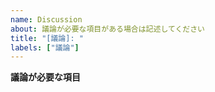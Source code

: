 ```yaml
---
name: Discussion
about: 議論が必要な項目がある場合は記述してください
title: "[議論]: "
labels: ["議論"]
---
```


**議論が必要な項目**
